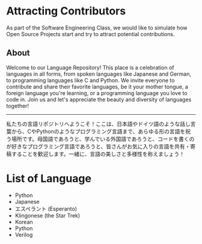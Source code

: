 # Attracting Contributors
As part of the Software Engineering Class, we would like to simulate how Open Source Projects start and try to attract potential contributions.
## About
Welcome to our Language Repository! This place is a celebration of languages in all forms, from spoken languages like Japanese and German, to programming languages like C and Python. We invite everyone to contribute and share their favorite languages, be it your mother tongue, a foreign language you're learning, or a programming language you love to code in. Join us and let's appreciate the beauty and diversity of languages together!
___
私たちの言語リポジトリへようこそ！ここは、日本語やドイツ語のような話し言葉から、CやPythonのようなプログラミング言語まで、あらゆる形の言語を祝う場所です。母国語であろうと、学んでいる外国語であろうと、コードを書くのが好きなプログラミング言語であろうと、皆さんがお気に入りの言語を共有・寄稿することを歓迎します。一緒に、言語の美しさと多様性を称えましょう！



# List of Language
- Python
- Japanese
- エスペラント (Esperanto)
- Klingonese (the Star Trek)
- Korean
- Python
- Verilog
